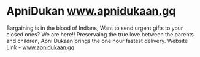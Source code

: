 # ApniDukan www.apnidukaan.gq
Bargaining is in the blood of Indians, Want to send urgent gifts to your closed ones? We are here!! Preservaing the true love between the parents and children, Apni Dukaan brings the one hour fastest delivery.
Website Link - www.apnidukaan.gq

